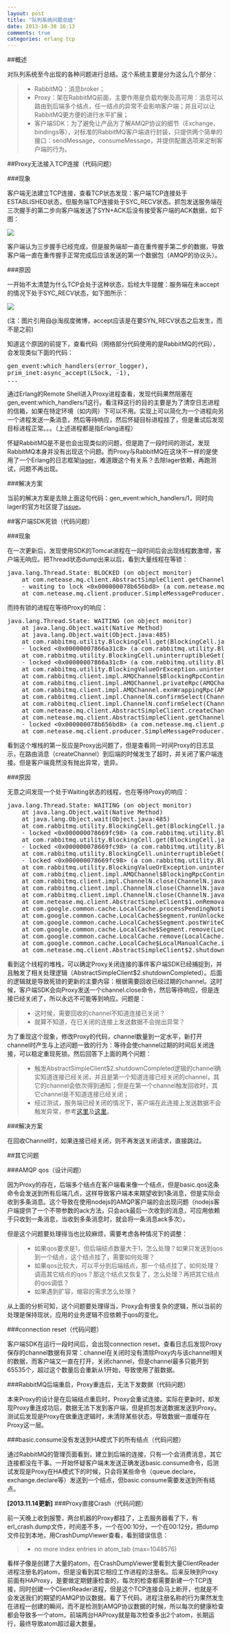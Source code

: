```yaml
---
layout: post
title: "队列系统问题总结"
date: 2013-10-30 16:13
comments: true
categories: erlang tcp
---
```


##概述

对队列系统至今出现的各种问题进行总结。这个系统主要是分为这么几个部分：

> * RabbitMQ：消息broker；
> * Proxy：架在RabbitMQ前面，主要作用是负载均衡及高可用：消息可以路由到后端多个结点，任一结点的异常不会影响客户端；并且可以让RabbitMQ更方便的进行水平扩展；
> * 客户端SDK：为了避免让产品方了解AMQP协议的细节（Exchange、bindings等），对标准的RabbitMQ客户端进行封装，只提供两个简单的接口：sendMessage，consumeMessage，并提供配置选项来定制客户端的行为。

<!--more-->

##Proxy无法接入TCP连接（代码问题）

###现象

客户端无法建立TCP连接，查看TCP状态发现：客户端TCP连接处于ESTABLISHED状态，但服务端TCP连接处于SYC_RECV状态。抓包发送服务端在三次握手的第二步向客户端发送了SYN+ACK后没有接受客户端的ACK数据，如下图：

<img src="{{ root_url }}/images/amqp_tcp_connect.png" />

客户端认为三步握手已经完成，但是服务端却一直在重传握手第二步的数据，导致客户端一直在重传握手正常完成后应该发送的第一个数据包（AMQP的协议头）。

###原因

一开始不太清楚为什么TCP会处于这种状态，后经大牛提醒：服务端在未accept的情况下处于SYC_RECV状态，如下图所示：

<img src="{{ root_url }}/images/tcp_handshake.jpg" />

(注：图片引用自@淘叔度微博，accept应该是在要SYN_RECV状态之后发生，而不是之前)

知道这个原因的前提下，查看代码（网络部分代码使用的是RabbitMQ的代码），会发现类似下面的代码：

<pre class="prettyprint linenums lang-erlang">
gen_event:which_handlers(error_logger),
prim_inet:async_accept(LSock, -1),
...
</pre>

通过Erlang的Remote Shell进入Proxy进程查看，发现代码果然阻塞在gen_event:which_handlers/1这行。看注释这行的目的主要是为了清空日志进程的信箱，如果在特定环境（如内网）下可以不用。实现上可以简化为一个进程向另一个进程发送一条消息，然后等待响应，然后怀疑目标进程挂了，但是重试后发现目标进程正常。。。（上述进程都是指Erlang进程）

怀疑RabbitMQ是不是也会出现类似的问题，但是跑了一段时间的测试，发现RabbitMQ本身并没有出现这个问题。而Proxy与RabbitMQ在这块不一样的是使用了一个Erlang的日志框架[lager](https://github.com/basho/lager)，难道跟这个有关系？去除lager依赖，再跑测试，问题不再出现。

###解决方案

当前的解决方案是去除上面这句代码：gen_event:which_handlers/1，同时向lager的官方社区提了[issue](https://github.com/basho/lager/issues/176)。

##客户端SDK死锁（代码问题）

###现象

在一次更新后，发现使用SDK的Tomcat进程在一段时间后会出现线程数激增，客户端无响应。把Thread状态dump出来以后，看到大量线程在等锁：

<pre class="prettyprint linenums lang-java">
java.lang.Thread.State: BLOCKED (on object monitor)
	at com.netease.mq.client.AbstractSimpleClient.getChannel(AbstractSimpleClient.java:311)
	- waiting to lock <0x000000078b656bd8> (a com.netease.mq.client.producer.SimpleMessageProducer)
	at com.netease.mq.client.producer.SimpleMessageProducer.sendMessage(SimpleMessageProducer.java:78)
</pre>

而持有锁的进程在等待Proxy的响应：

<pre class="prettyprint linenums lang-java">
java.lang.Thread.State: WAITING (on object monitor)
	at java.lang.Object.wait(Native Method)
	at java.lang.Object.wait(Object.java:485)
	at com.rabbitmq.utility.BlockingCell.get(BlockingCell.java:50)
	- locked <0x00000007866a31c8> (a com.rabbitmq.utility.BlockingValueOrException)
	at com.rabbitmq.utility.BlockingCell.uninterruptibleGet(BlockingCell.java:89)
	- locked <0x00000007866a31c8> (a com.rabbitmq.utility.BlockingValueOrException)
	at com.rabbitmq.utility.BlockingValueOrException.uninterruptibleGetValue(BlockingValueOrException.java:33)
	at com.rabbitmq.client.impl.AMQChannel$BlockingRpcContinuation.getReply(AMQChannel.java:343)
	at com.rabbitmq.client.impl.AMQChannel.privateRpc(AMQChannel.java:216)
	at com.rabbitmq.client.impl.AMQChannel.exnWrappingRpc(AMQChannel.java:118)
	at com.rabbitmq.client.impl.ChannelN.confirmSelect(ChannelN.java:1052)
	at com.rabbitmq.client.impl.ChannelN.confirmSelect(ChannelN.java:61)
	at com.netease.mq.client.AbstractSimpleClient.createChannel(AbstractSimpleClient.java:342)
	at com.netease.mq.client.AbstractSimpleClient.getChannel(AbstractSimpleClient.java:323)
	- locked <0x000000078b656bd8> (a com.netease.mq.client.producer.SimpleMessageProducer)
	at com.netease.mq.client.producer.SimpleMessageProducer.sendMessage(SimpleMessageProducer.java:78)
</pre>

看到这个堆栈的第一反应是Proxy出问题了，但是查看同一时间Proxy的日志显示，在路由消息（createChannel）到后端的时候发生了超时，并关闭了客户端连接。但是客户端竟然没有抛出异常，诡异。

###原因

无意之间发现一个处于Waiting状态的线程，也在等待Proxy的响应：

<pre class="prettyprint linenums lang-java">
java.lang.Thread.State: WAITING (on object monitor)
	at java.lang.Object.wait(Native Method)
	at java.lang.Object.wait(Object.java:485)
	at com.rabbitmq.utility.BlockingCell.get(BlockingCell.java:50)
	- locked <0x000000078669fc98> (a com.rabbitmq.utility.BlockingValueOrException)
	at com.rabbitmq.utility.BlockingCell.get(BlockingCell.java:65)
	- locked <0x000000078669fc98> (a com.rabbitmq.utility.BlockingValueOrException)
	at com.rabbitmq.utility.BlockingCell.uninterruptibleGet(BlockingCell.java:111)
	- locked <0x000000078669fc98> (a com.rabbitmq.utility.BlockingValueOrException)
	at com.rabbitmq.utility.BlockingValueOrException.uninterruptibleGetValue(BlockingValueOrException.java:37)
	at com.rabbitmq.client.impl.AMQChannel$BlockingRpcContinuation.getReply(AMQChannel.java:349)
	at com.rabbitmq.client.impl.ChannelN.close(ChannelN.java:567)
	at com.rabbitmq.client.impl.ChannelN.close(ChannelN.java:499)
	at com.rabbitmq.client.impl.ChannelN.close(ChannelN.java:492)
	at com.netease.mq.client.AbstractSimpleClient$1.onRemoval(AbstractSimpleClient.java:255)
	at com.google.common.cache.LocalCache.processPendingNotifications(LocalCache.java:2016)
	at com.google.common.cache.LocalCache$Segment.runUnlockedCleanup(LocalCache.java:3521)
	at com.google.common.cache.LocalCache$Segment.postWriteCleanup(LocalCache.java:3497)
	at com.google.common.cache.LocalCache$Segment.remove(LocalCache.java:3168)
	at com.google.common.cache.LocalCache.remove(LocalCache.java:4236)
	at com.google.common.cache.LocalCache$LocalManualCache.invalidate(LocalCache.java:4815)
	at com.netease.mq.client.AbstractSimpleClient$2.shutdownCompleted(AbstractSimpleClient.java:352)
</pre>

看到这个线程的堆栈，可以确定Proxy关闭连接的事件客户端SDK已经捕捉到，并且触发了相关处理逻辑（AbstractSimpleClient$2.shutdownCompleted）。后面的逻辑就是导致死锁的更新的主要内容：根据需要回收已经过期的channel。这时候，客户端SDK会向Proxy发送一个channel.close命令，然后等待响应，但是连接已经关闭了，所以永远不可能等到响应。问题是：

> * 这时候，需要回收的channel不知道连接已关闭？
> * 就算不知道，在已关闭的连接上发送数据不会抛出异常？

为了重现这个现象，修改Proxy的代码，channel数量到一定水平，新打开channel时产生与上述问题一致的行为：等待会使channel过期的时间后关闭连接，可以稳定重现死锁。然后回答下上面的两个问题：

> * 触发AbstractSimpleClient$2.shutdownCompleted逻辑的channel确实知道连接已经关闭，并且是第一个知道连接已经关闭的channel，其它的channel会依次得到通知；但是在第一个channel触发回收时，其它channel是不知道连接已经关闭；
> * 经过测试，服务端已经关闭的情况下，客户端在此连接上发送数据不会触发异常，参考[这里](http://ahuaxuan.iteye.com/blog/657511)及[这里](http://my.oschina.net/costaxu/blog/127394)。

###解决方案

在回收Channel时，如果连接已经关闭，则不再发送关闭请求，直接跳过。

##其它问题

###AMQP qos（设计问题）

因为Proxy的存在，后端多个结点在客户端看来像一个结点，但是basic.qos这条命令会发送到所有后端几点，这样导致客户端本来期望收到1条消息，但是实际会收到多条消息。这个导致在使用nodejs的AMQP客户端的会出现问题（nodejs客户端提供了一个不带参数的ack方法，只会ack最后一次收到的消息，可应用依赖于只收到一条消息，当收到多条消息时，就会将一条消息ack多次）。

但是这个问题要处理得当也比较麻烦，需要考虑各种情况下的调整：
> * 如果qos要求是1，但后端结点数量大于1，怎么处理？如果只发送到qos到一个结点，这个结点挂了，需要如何处理？
> * 如果qos比较大，可以平分到后端结点，那一个结点挂了，如何处理？调高其它结点的qos？那这个结点又恢复了，怎么处理？再把其它结点的qos调低？
> * 如果遇到扩容，缩容的需求怎么处理？

从上面的分析可知，这个问题要处理得当，Proxy会有很复杂的逻辑，所以当前的处理是保持现状，应用的业务逻辑不应依赖于qos的变化。

###connection reset（代码问题）

客户端SDK在运行一段时间后，会出现connection reset，查看日志后发现Proxy保存的channel数据有异常：channel在关闭时没有清除Proxy内与该channel相关的数据，而客户端又一直在打开，关闭channel，但是channel最多只能开到65535个，超过这个数量后会重新从1开始，导致使用了脏数据。

###RabbitMQ后端重启，Proxy重连后，无法下发数据（代码问题）

本来Proxy的设计是在后端结点重启时，Proxy会重试连接。实际在更新时，却发现Proxy重连成功后，数据无法下发到客户端，但是抓包发送数据发送到Proxy。测试后发现是Proxy在做重连逻辑时，未清除某些状态，导致数据一直缓存在Proxy这一层。

###basic.consume没有发送到HA模式下的所有结点（代码问题）

通过RabbitMQ的管理页面看到，建立到后端的连接，只有一个会消费消息，其它连接都没在干事。一开始怀疑客户端未发送正确发送basic.consume命令，后测试发现是Proxy在HA模式下的时候，只会将某些命令（queue.declare，exchange.declare等）发送到一个结点，但basic.consume需要发送到所有结点。

**[2013.11.14更新]**
###Proxy直接Crash（代码问题）

前一天晚上收到报警，两台机器的Proxy都挂了，上去服务器看了下，有erl_crash.dump文件，时间差不多，一个在00:10分，一个在00:12分，把dump文件拉到本地，用CrashDumpViewer查看，看到错误信息：

> * no more index entries in atom_tab (max=1048576)

看样子像是创建了大量的atom，在CrashDumpViewer里看到大量ClientReader进程注册名的atom，但是没看到其它相应工作进程的注册名。后来反映到Proxy前面有HAProxy，是要做定期健康检查的，每次的检查都需要新建一个TCP连接，同时创建一个ClientReader进程，但是这个TCP连接会马上断开，也就是不会发送我们的期望的AMQP协议数据。看了下代码，进程注册名称的行为果然发生在进程一创建的瞬间，而不是检测到AMQP协议数据的时候，所以每次的健康检查都会导致多一个atom，前端两台HAProxy就是每次检查多出2个atom，长期运行，最终导致atom超过最大数量。